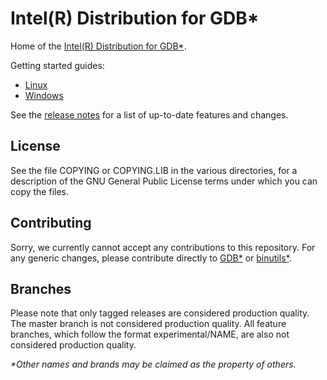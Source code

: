 # Intel(R) Distribution for GDB*

Home of the [Intel(R) Distribution for GDB*](https://software.intel.com/content/www/us/en/develop/tools/oneapi/components/distribution-for-gdb.html).

Getting started guides:

* [Linux](https://software.intel.com/content/www/us/en/develop/documentation/get-started-with-debugging-dpcpp-linux/top.html)
* [Windows](https://software.intel.com/content/www/us/en/develop/documentation/get-started-with-debugging-dpcpp-windows/top.html)

See the [release notes](https://www.intel.com/content/www/us/en/developer/articles/release-notes/gdb-release-notes.html)
for a list of up-to-date features and changes.

## License

See the file COPYING or COPYING.LIB in the various directories, for a description of the
GNU General Public License terms under which you can copy the files.

## Contributing

Sorry, we currently cannot accept any contributions to this repository.
For any generic changes, please contribute directly to [GDB*](https://sourceware.org/gdb/contribute/)
or [binutils*](https://www.gnu.org/software/binutils/).

## Branches

Please note that only tagged releases are considered production quality.
The master branch is not considered production quality. All feature branches,
which follow the format experimental/NAME, are also not considered production
quality.

*\*Other names and brands may be claimed as the property of others.*

